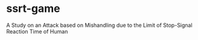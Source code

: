 # ssrt-game
A Study on an Attack based on Mishandling due to the Limit of Stop-Signal Reaction Time of Human
